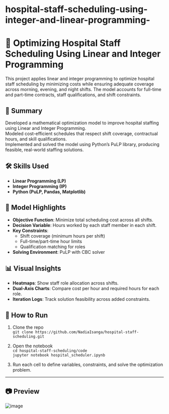 # hospital-staff-scheduling-using-integer-and-linear-programming-
# 🏥 Optimizing Hospital Staff Scheduling Using Linear and Integer Programming

This project applies linear and integer programming to optimize hospital staff scheduling by minimizing costs while ensuring adequate coverage across morning, evening, and night shifts. The model accounts for full-time and part-time contracts, staff qualifications, and shift constraints.



## 📌 Summary

Developed a mathematical optimization model to improve hospital staffing using Linear and Integer Programming.  
Modeled cost-efficient schedules that respect shift coverage, contractual hours, and skill qualifications.  
Implemented and solved the model using Python’s PuLP library, producing feasible, real-world staffing solutions.



## 🛠️ Skills Used

- **Linear Programming (LP)**
- **Integer Programming (IP)**
- **Python (PuLP, Pandas, Matplotlib)**
  




## 🧠 Model Highlights

- **Objective Function**: Minimize total scheduling cost across all shifts.
- **Decision Variable**: Hours worked by each staff member in each shift.
- **Key Constraints**:
  - Shift coverage (minimum hours per shift)
  - Full-time/part-time hour limits
  - Qualification matching for roles
- **Solving Environment**: PuLP with CBC solver



## 📊 Visual Insights

- **Heatmaps**: Show staff role allocation across shifts.
- **Dual-Axis Charts**: Compare cost per hour and required hours for each role.
- **Iteration Logs**: Track solution feasibility across added constraints.



## 🚀 How to Run

1. Clone the repo  
   `git clone https://github.com/NadiaIsanga/hospital-staff-scheduling.git`

2. Open the notebook  
   `cd hospital-staff-scheduling/code`  
   `jupyter notebook hospital_scheduler.ipynb`

3. Run each cell to define variables, constraints, and solve the optimization problem.




---

## 📷 Preview

![image](https://github.com/user-attachments/assets/75d790f2-d69c-4785-a9f5-39d8dd1f5eec)

